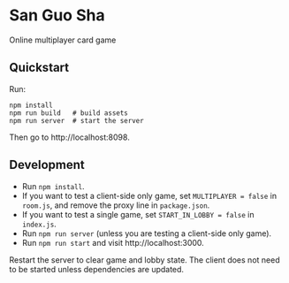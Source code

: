 # San Guo Sha

Online multiplayer card game

## Quickstart

Run:

    npm install
    npm run build   # build assets
    npm run server  # start the server

Then go to http://localhost:8098.

## Development

- Run `npm install`.
- If you want to test a client-side only game, set `MULTIPLAYER = false` in `room.js`, and remove the proxy line in `package.json`.
- If you want to test a single game, set `START_IN_LOBBY = false` in `index.js`.
- Run `npm run server` (unless you are testing a client-side only game).
- Run `npm run start` and visit http://localhost:3000.

Restart the server to clear game and lobby state. The client does not need to be started unless dependencies are updated.

